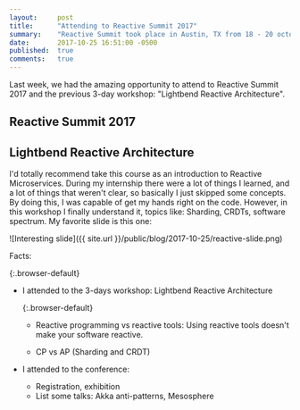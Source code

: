```yaml
---
layout:     post
title:      "Attending to Reactive Summit 2017"
summary:    "Reactive Summit took place in Austin, TX from 18 - 20 october."
date:       2017-10-25 16:51:00 -0500
published:  true
comments:   true
---
```


<!-- General pic of the whole conference -->

Last week, we had the amazing opportunity to attend to Reactive Summit 2017 and the previous 3-day workshop: "Lightbend Reactive Architecture".

## Reactive Summit 2017


## Lightbend Reactive Architecture

I'd totally recommend take this course as an introduction to Reactive Microservices. During my internship there were a lot of things I learned, and a lot of things that weren't clear, so basically I just skipped some concepts. By doing this, I was capable of get my hands right on the code. However, in this workshop I finally understand it, topics like: Sharding, CRDTs, software spectrum. My favorite slide is this one:

![Interesting slide]({{ site.url }}/public/blog/2017-10-25/reactive-slide.png)

Facts:

{:.browser-default}
- I attended to the 3-days workshop: Lightbend Reactive Architecture

    {:.browser-default}
    - Reactive programming vs reactive tools: Using reactive tools doesn't make your software reactive.

    - CP vs AP (Sharding and CRDT)
- I attended to the conference:
    - Registration, exhibition
    - List some talks: Akka anti-patterns, Mesosphere

<!-- Tengo la certeza de que los 150 participantes aprendieron algo nuevo cada día durante su estancia en la ciudad. -->

<!-- IDEAS:
# The downside is I cannot attend all of them
# I'm happy that I had this opportunity
# Meet mentors (Picture with Tim), Ruchika (Picture with Ruchika)
# Visit Austin, first international travel -->
